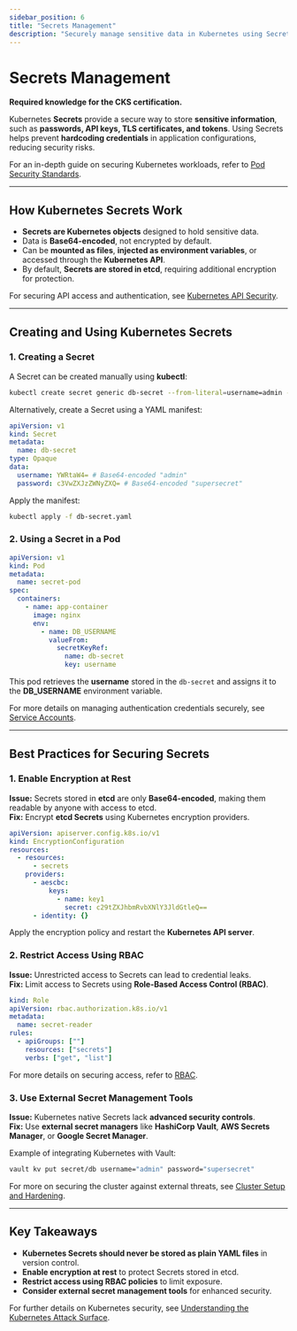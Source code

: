 ```yaml
---
sidebar_position: 6
title: "Secrets Management"
description: "Securely manage sensitive data in Kubernetes using Secrets and best practices for data encryption."
---
```


# Secrets Management

**Required knowledge for the CKS certification.**

Kubernetes **Secrets** provide a secure way to store **sensitive information**, such as **passwords, API keys, TLS certificates, and tokens**. Using Secrets helps prevent **hardcoding credentials** in application configurations, reducing security risks.

For an in-depth guide on securing Kubernetes workloads, refer to [Pod Security Standards](/docs/best_practices/cluster_setup_and_hardening/pod_security/pod_security_standards).

---

## How Kubernetes Secrets Work

- **Secrets are Kubernetes objects** designed to hold sensitive data.
- Data is **Base64-encoded**, not encrypted by default.
- Can be **mounted as files**, **injected as environment variables**, or accessed through the **Kubernetes API**.
- By default, **Secrets are stored in etcd**, requiring additional encryption for protection.

For securing API access and authentication, see [Kubernetes API Security](/docs/fundamentals/authentication/authentication_methods).

---

## Creating and Using Kubernetes Secrets

### 1. Creating a Secret

A Secret can be created manually using **kubectl**:

```bash
kubectl create secret generic db-secret --from-literal=username=admin --from-literal=password=supersecret
```

Alternatively, create a Secret using a YAML manifest:

```yaml
apiVersion: v1
kind: Secret
metadata:
  name: db-secret
type: Opaque
data:
  username: YWRtaW4= # Base64-encoded "admin"
  password: c3VwZXJzZWNyZXQ= # Base64-encoded "supersecret"
```

Apply the manifest:

```bash
kubectl apply -f db-secret.yaml
```

### 2. Using a Secret in a Pod

```yaml
apiVersion: v1
kind: Pod
metadata:
  name: secret-pod
spec:
  containers:
    - name: app-container
      image: nginx
      env:
        - name: DB_USERNAME
          valueFrom:
            secretKeyRef:
              name: db-secret
              key: username
```

This pod retrieves the **username** stored in the `db-secret` and assigns it to the **DB_USERNAME** environment variable.

For more details on managing authentication credentials securely, see [Service Accounts](/docs/fundamentals/authentication/service_accounts).

---

## Best Practices for Securing Secrets

### 1. Enable Encryption at Rest

**Issue:** Secrets stored in **etcd** are only **Base64-encoded**, making them readable by anyone with access to etcd.<br/>
**Fix:** Encrypt **etcd Secrets** using Kubernetes encryption providers.

```yaml
apiVersion: apiserver.config.k8s.io/v1
kind: EncryptionConfiguration
resources:
  - resources:
      - secrets
    providers:
      - aescbc:
          keys:
            - name: key1
              secret: c29tZXJhbmRvbXNlY3JldGtleQ==
      - identity: {}
```

Apply the encryption policy and restart the **Kubernetes API server**.

### 2. Restrict Access Using RBAC

**Issue:** Unrestricted access to Secrets can lead to credential leaks.<br/>
**Fix:** Limit access to Secrets using **Role-Based Access Control (RBAC)**.

```yaml
kind: Role
apiVersion: rbac.authorization.k8s.io/v1
metadata:
  name: secret-reader
rules:
  - apiGroups: [""]
    resources: ["secrets"]
    verbs: ["get", "list"]
```

For more details on securing access, refer to [RBAC](/docs/fundamentals/authorization/rbac).

### 3. Use External Secret Management Tools

**Issue:** Kubernetes native Secrets lack **advanced security controls**.<br/>
**Fix:** Use **external secret managers** like **HashiCorp Vault**, **AWS Secrets Manager**, or **Google Secret Manager**.

Example of integrating Kubernetes with Vault:

```bash
vault kv put secret/db username="admin" password="supersecret"
```

For more on securing the cluster against external threats, see [Cluster Setup and Hardening](/docs/best_practices/cluster_setup_and_hardening/intro).

---

## Key Takeaways

- **Kubernetes Secrets should never be stored as plain YAML files** in version control.
- **Enable encryption at rest** to protect Secrets stored in etcd.
- **Restrict access using RBAC policies** to limit exposure.
- **Consider external secret management tools** for enhanced security.

For further details on Kubernetes security, see [Understanding the Kubernetes Attack Surface](/docs/fundamentals/understanding_k8s_attack_surface).
